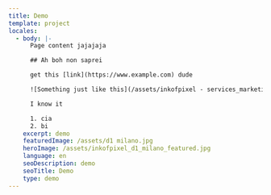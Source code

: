 ```yaml
---
title: Demo
template: project
locales:
  - body: |-
      Page content jajajaja 

      ## Ah boh non saprei

      get this [link](https://www.example.com) dude

      ![Something just like this](/assets/inkofpixel - services_marketing.svg)

      I know it

      1. cia
      2. bi
    excerpt: demo
    featuredImage: /assets/d1 milano.jpg
    heroImage: /assets/inkofpixel_d1_milano_featured.jpg
    language: en
    seoDescription: demo
    seoTitle: Demo
    type: demo
---
```


